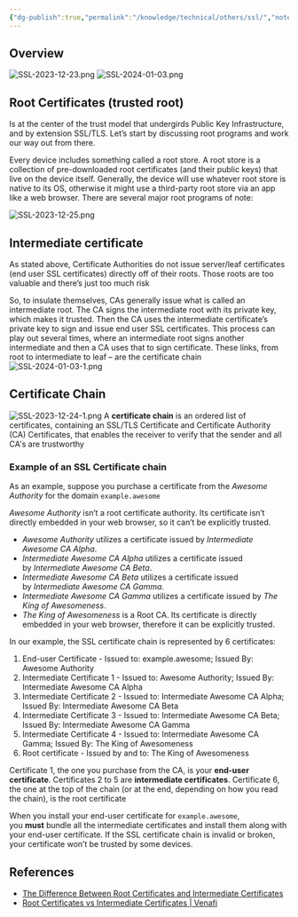 ```yaml
---
{"dg-publish":true,"permalink":"/knowledge/technical/others/ssl/","noteIcon":""}
---
```


## Overview
![SSL-2023-12-23.png](/img/user/Attachments/SSL-2023-12-23.png)
![SSL-2024-01-03.png](/img/user/Attachments/SSL-2024-01-03.png)
## Root Certificates (trusted root)
Is at the center of the trust model that undergirds Public Key Infrastructure, and by extension SSL/TLS. Let’s start by discussing root programs and work our way out from there.

Every device includes something called a root store. A root store is a collection of pre-downloaded root certificates (and their public keys) that live on the device itself. Generally, the device will use whatever root store is native to its OS, otherwise it might use a third-party root store via an app like a web browser. There are several major root programs of note:

![SSL-2023-12-25.png](/img/user/Attachments/SSL-2023-12-25.png)
## Intermediate certificate
As stated above, Certificate Authorities do not issue server/leaf certificates (end user SSL certificates) directly off of their roots. Those roots are too valuable and there’s just too much risk

So, to insulate themselves, CAs generally issue what is called an intermediate root. The CA signs the intermediate root with its private key, which makes it trusted. Then the CA uses the intermediate certificate’s private key to sign and issue end user SSL certificates. This process can play out several times, where an intermediate root signs another intermediate and then a CA uses that to sign certificate. These links, from root to intermediate to leaf – are the certificate chain
![SSL-2024-01-03-1.png](/img/user/Attachments/SSL-2024-01-03-1.png)
## Certificate Chain
![SSL-2023-12-24-1.png](/img/user/Attachments/SSL-2023-12-24-1.png)
A **certificate chain** is an ordered list of certificates, containing an SSL/TLS Certificate and Certificate Authority (CA) Certificates, that enables the receiver to verify that the sender and all CA's are trustworthy
### Example of an SSL Certificate chain
As an example, suppose you purchase a certificate from the _Awesome Authority_ for the domain `example.awesome`

_Awesome Authority_ isn’t a root certificate authority. Its certificate isn’t directly embedded in your web browser, so it can’t be explicitly trusted.
- _Awesome Authority_ utilizes a certificate issued by _Intermediate Awesome CA Alpha_.
- _Intermediate Awesome CA Alpha_ utilizes a certificate issued by _Intermediate Awesome CA Beta_.
- _Intermediate Awesome CA Beta_ utilizes a certificate issued by _Intermediate Awesome CA Gamma_.
- _Intermediate Awesome CA Gamma_ utilizes a certificate issued by _The King of Awesomeness_.
- _The King of Awesomeness_ is a Root CA. Its certificate is directly embedded in your web browser, therefore it can be explicitly trusted.

In our example, the SSL certificate chain is represented by 6 certificates:
1. End-user Certificate - Issued to: example.awesome; Issued By: Awesome Authority
2. Intermediate Certificate 1 - Issued to: Awesome Authority; Issued By: Intermediate Awesome CA Alpha
3. Intermediate Certificate 2 - Issued to: Intermediate Awesome CA Alpha; Issued By: Intermediate Awesome CA Beta
4. Intermediate Certificate 3 - Issued to: Intermediate Awesome CA Beta; Issued By: Intermediate Awesome CA Gamma
5. Intermediate Certificate 4 - Issued to: Intermediate Awesome CA Gamma; Issued By: The King of Awesomeness
6. Root certificate - Issued by and to: The King of Awesomeness

Certificate 1, the one you purchase from the CA, is your **end-user certificate**. Certificates 2 to 5 are **intermediate certificates**. Certificate 6, the one at the top of the chain (or at the end, depending on how you read the chain), is the root certificate

When you install your end-user certificate for `example.awesome`, you **must** bundle all the intermediate certificates and install them along with your end-user certificate. If the SSL certificate chain is invalid or broken, your certificate won’t be trusted by some devices.
## References
- [The Difference Between Root Certificates and Intermediate Certificates](https://www.thesslstore.com/blog/root-certificates-intermediate/)
- [Root Certificates vs Intermediate Certificates | Venafi](https://venafi.com/blog/what-difference-between-root-certificates-and-intermediate-certificates/)
